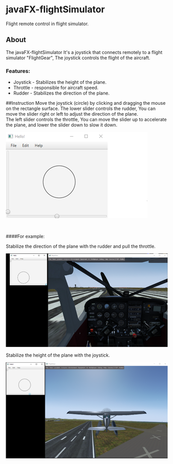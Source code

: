 # javaFX-flightSimulator

Flight remote control in flight simulator.

## About 
The javaFX-flightSimulator It's a joystick that connects remotely to a flight simulator "FlightGear",
The joystick controls the flight of the aircraft.<br>

### Features:
* Joystick - Stabilizes the height of the plane.
* Throttle - responsible for aircraft speed.
* Rudder - Stabilizes the direction of the plane.

##Instruction
Move the joystick (circle) by clicking and dragging the mouse on the rectangle surface.
The lower slider controls the rudder, You can move the slider right or left to adjust the direction of the plane.<br>
The left slider controls the throttle, You can move the slider up to accelerate the plane, and lower the slider down to slow it down.

![controller](src/main/resources/controller.png)

<br>

####For example:

Stabilize the direction of the plane with the rudder and pull the throttle.

![controller](src/main/resources/start.png)

Stabilize the height of the plane with the joystick.

![flight](src/main/resources/flight.png)





